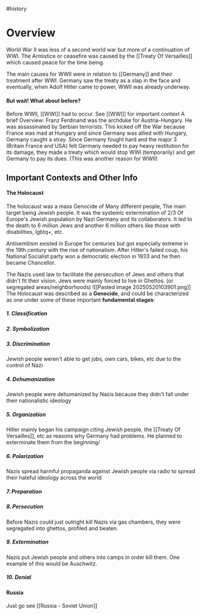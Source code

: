 #history 

# Overview
World War II was less of a second world war but more of a continuation of WWI. The Armistice or ceasefire was caused by the [[Treaty Of Versailles]] which caused peace for the time being.

The main causes for WWII were in relation to [[Germany]] and their treatment after WWI. Germany saw the treaty as a slap in the face and eventually, when Adolf Hitler came to power, WWII was already underway.
#### But wait! What about before?
Before WWII, [[WWI]] had to occur. 
	See [[WWI]] for important context
A brief Overview:
	Franz Ferdinand was the archduke for Austria-Hungary. He was assassinated by Serbian terrorists. This kicked off the War because France was mad at Hungary and since Germany was allied with Hungary, Germany caught a stray. Since Germany fought hard and the major 3 (Britain France and USA) felt Germany needed to pay heavy restitution for its damage, they made a treaty which would stop WWI (temporarily) and get Germany to pay its dues. (This was another reason for WWII)
## Important Contexts and Other Info
#### The Holocaust
The holocaust was a mass Genocide of Many different people,  The main target being Jewish people. It was the systemic extermination of 2/3 Of Europe's Jewish population by Nazi Germany and its collaborators. 
It led to the death to 6 million Jews and another 6 million others like those with disabilities, lgbtq+, etc.

Antisemitism existed in Europe for centuries but got especially extreme in the 19th century with the rise of nationalism.
After Hitler's failed coup, his National Socialist party won a democratic election in 1933 and he then became Chancellor.

The Nazis used law to facilitate the persecution of Jews and others that didn't fit their vision. Jews were mainly forced to live in Ghettos. (or segregated areas/neighborhoods)
![[Pasted image 20250520103901.png]]
The Holocaust was described as a **Genocide**, and could be characterized as one under some of these important **fundamental stages**:
##### 1. Classification

##### 2. Symbolization 

##### 3. Discrimination
Jewish people weren't able to get jobs, own cars, bikes, etc due to the control of Nazi
##### 4. Dehumanization
Jewish people were dehumanized by Nazis because they didn't fall under their nationalistic ideology 
##### 5. Organization
Hitler mainly began his campaign citing Jewish people, the [[Treaty Of Versailles]], etc as reasons why Germany had problems.
He planned to exterminate them from the beginning/
##### 6. Polarization
Nazis spread harmful propaganda against Jewish people via radio to spread their hateful ideology across the world
##### 7. Preparation
##### 8. Persecution 
Before Nazis could just outright kill Nazis via gas chambers, they were segregated into ghettos, profiled and beaten. 
##### 9. Extermination
Nazis put Jewish people and others into camps in order kill them. One example of this would be Auschwitz.
##### 10. Denial
#### Russia 
Just go see [[Russia - Soviet Union]]